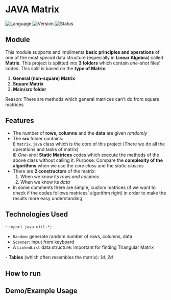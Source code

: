 # JAVA Matrix
![Language](https://img.shields.io/badge/Language-Java-blue)
![Version](https://img.shields.io/badge/Version-1.0-orange)
![Status](https://img.shields.io/badge/Status-In_Progress-yellow)

## Module
This module supports and impliments **basic principles and operations** of one of the most *special* data structure (especially in **Linear Algebra**) called **Matrix**. This project is splitted into **3 folders** which contain *one-shot* files' codes. This split is based on the **type of Matrix**:
1. **General (non-square) Matrix**
2. **Square Matrix**
3. **Main/src folder**

Reason: There are methods which general matrices can't do from square matrices


## Features
- The number of **rows, columns** and the **data** are given *randomly*
- The **src** folder contains:<br>
  i) `Matrix.java` class which is the core of this project (There we do all the operations and tasks of matrix) <br>
  ii) *One-shot* **Static Matrices** codes which execute the methods of the above class without calling it.
      Purpose: Compare the **complexity of the algorithms** when we use the *core class* and the *static classes*
- There are **2 constructors** of the matrix:
  1. When we know its *rows and columns*
  2. When we know its *data*
- In some comments there are simple, custom matrices (if we want to check if the codes follows matrices' algorithm right) in order to make the results more easy understanding   

## Technologies Used
\- `import java.util.*;` 
  - `Random`: generate random number of rows, columns, data
  - `Scanner`: input from keyboard
  - A `LinkedList` data structure: important for finding Triangular Matrix 

\- **Tables** (which often resembles the matrix): *1d, 2d*

## How to run

## Demo/Example Usage

